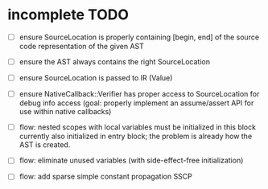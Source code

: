 # incomplete TODO

- [ ] ensure SourceLocation is properly containing [begin, end] of the source code representation of the given AST
- [ ] ensure the AST always contains the right SourceLocation
- [ ] ensure SourceLocation is passed to IR (Value)
- [ ] ensure NativeCallback::Verifier has proper access to SourceLocation for debug info access
      (goal: properly implement an assume/assert API for use within native callbacks)
- [ ] flow: nested scopes with local variables must be initialized in this block
      currently also initialized in entry block;
      the problem is already how the AST is created.
- [ ] flow: eliminate unused variables (with side-effect-free initialization)
- [ ] flow: add sparse simple constant propagation SSCP

